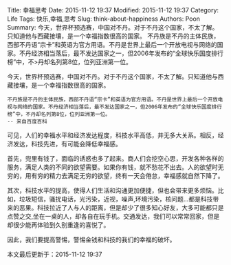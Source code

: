 Title: 幸福思考
Date: 2015-11-12 19:37
Modified: 2015-11-12 19:37
Category: Life
Tags: 快乐,幸福,思考
Slug: think-about-happiness
Authors: Poon
Summary: 今天，世界杯预选赛，中国对不丹。对于不丹这个国家，不太了解。只知道他与西藏接壤，是一个幸福指数很高的国家。 不丹族是不丹的主体民族，西部不丹语“宗卡”和英语为官方用语。不丹是世界上最后一个开放电视与网络的国家。不丹经济相当落后，最不发达国家之一，但2006年发布的“全球快乐国度排行榜”中，不>丹却名列第8位，位列亚洲第一位。

今天，世界杯预选赛，中国对不丹。对于不丹这个国家，不太了解。只知道他与西藏接壤，是一个幸福指数很高的国家。

    不丹族是不丹的主体民族，西部不丹语“宗卡”和英语为官方用语。不丹是世界上最后一个开放电视与网络的国家。不丹经济相当落后，最不发达国家之一，但2006年发布的“全球快乐国度排行榜”中，不丹却名列第8位，位列亚洲第一位。
    -- 来自百度百科

可见，人们的幸福水平和经济发达程度，科技水平高低，并无多大关系。相反，经济发达，科技先进，有可能会降低幸福感。

首先，兜里有钱了，面临的诱惑也多了起来。商人们会挖空心思，开发各种各样的服务，满足人类的不同的欲望需要。如果你有钱，就不愁花不出去。人的欲望时无穷的，用有穷的精力去满足无穷的欲望，终有一天会倦怠，幸福感就自然下降了。

其次，科技水平的提高，使得人们生活和沟通更加便捷，但也会带来更多烦恼。比如，垃圾短信，骚扰电话，光污染，近视，噪声,环境污染，核问题...都是科技带来的恶果。科技拉近了人与人的距离，但是却少了很多知心好友，大多可能都只是点赞之交,坐在一桌的人，却各自在玩手机。交通发达，我们可以常常回家，但是却很少能再体验到久别重逢的喜悦了。

因此，我们要提高警惕，警惕金钱和科技的我们的幸福的破坏。

本文最后更新于：2015-11-12 19:37 
